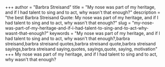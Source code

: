 +++
author = "Barbra Streisand"
title = "My nose was part of my heritage, and if I had talent to sing and to act, why wasn't that enough?"
description = "the best Barbra Streisand Quote: My nose was part of my heritage, and if I had talent to sing and to act, why wasn't that enough?"
slug = "my-nose-was-part-of-my-heritage-and-if-i-had-talent-to-sing-and-to-act-why-wasnt-that-enough?"
keywords = "My nose was part of my heritage, and if I had talent to sing and to act, why wasn't that enough?,barbra streisand,barbra streisand quotes,barbra streisand quote,barbra streisand sayings,barbra streisand saying,quotes, sayings,quote, saying, motivation"
+++
My nose was part of my heritage, and if I had talent to sing and to act, why wasn't that enough?

